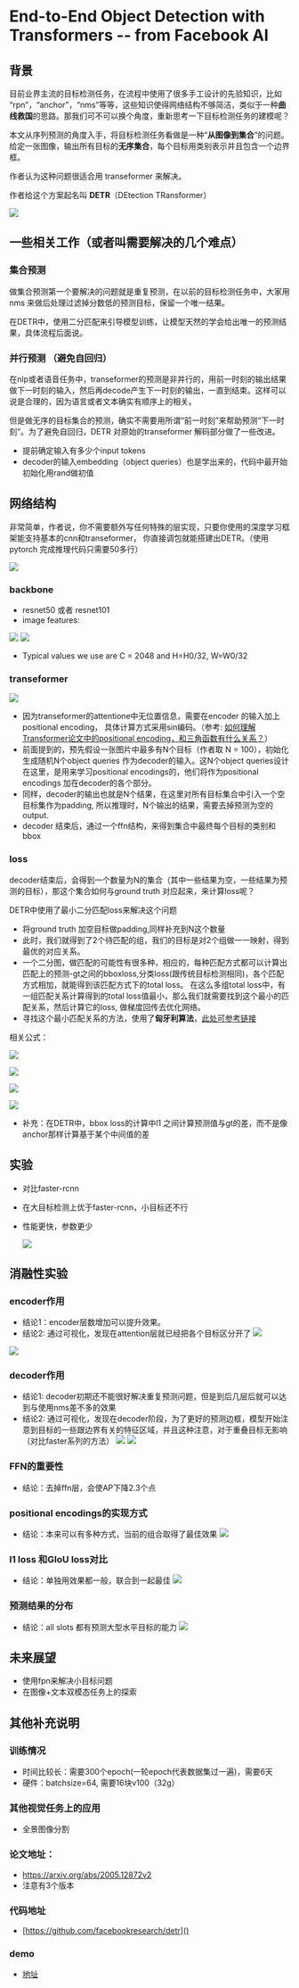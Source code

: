 

#  End-to-End Object Detection with Transformers  -- from Facebook AI


## 背景

目前业界主流的目标检测任务，在流程中使用了很多手工设计的先验知识，比如 “rpn”，“anchor”，“nms”等等，这些知识使得网络结构不够简洁，类似于一种**曲线救国**的思路。那我们可不可以换个角度，重新思考一下目标检测任务的建模呢？

本文从序列预测的角度入手，将目标检测任务看做是一种“**从图像到集合**”的问题。给定一张图像，输出所有目标的**无序集合**，每个目标用类别表示并且包含一个边界框。

作者认为这种问题很适合用 transeformer 来解决。

作者给这个方案起名叫 **DETR**（DEtection TRansformer）

![](/images/对比.png)

## 一些相关工作（或者叫需要解决的几个难点）

### 集合预测
做集合预测第一个要解决的问题就是重复预测，在以前的目标检测任务中，大家用 nms 来做后处理过滤掉分数低的预测目标，保留一个唯一结果。

在DETR中，使用二分匹配来引导模型训练，让模型天然的学会给出唯一的预测结果，具体流程后面说。

### 并行预测 （避免自回归）
在nlp或者语音任务中，transeformer的预测是非并行的，用前一时刻的输出结果做下一时刻的输入，然后再decode产生下一时刻的输出，一直到结束。这样可以说是合理的，因为语言或者文本确实有顺序上的相关。

但是做无序的目标集合的预测，确实不需要用所谓“前一时刻”来帮助预测“下一时刻”。为了避免自回归，DETR 对原始的transeformer 解码部分做了一些改进。

* 提前确定输入有多少个input tokens
* decoder的输入embedding（object queries）也是学出来的，代码中最开始初始化用rand做初值

## 网络结构

非常简单，作者说，你不需要额外写任何特殊的层实现，只要你使用的深度学习框架能支持基本的cnn和transeformer， 你直接调包就能搭建出DETR。（使用pytorch 完成推理代码只需要50多行）


![](/images/网络结构1.png)

### backbone
* resnet50 或者 resnet101
* image features: 

![](/images/input.png)
![](/images/output.png)

*  Typical values we use are C = 2048 and H=H0/32, W=W0/32

### transeformer 

![](/images/transeformer.png)

* 因为transeformer的attentione中无位置信息，需要在encoder 的输入加上positional encoding， 具体计算方式采用sin编码。（参考: [如何理解Transformer论文中的positional encoding，和三角函数有什么关系？](https://www.zhihu.com/question/347678607/answer/864217252)）
* 前面提到的，预先假设一张图片中最多有N个目标（作者取 N = 100），初始化生成随机N个object queries 作为decoder的输入。这N个object queries设计在这里，是用来学习positional encodings的，他们将作为positional encodings 加在decoder的各个部分。
* 同样，decoder的输出也就是N个结果，在这里对所有目标集合中引入一个空目标集作为padding, 所以推理时，N个输出的结果，需要去掉预测为空的output.
* decoder 结束后，通过一个ffn结构，来得到集合中最终每个目标的类别和bbox

### loss
decoder结束后，会得到一个数量为N的集合（其中一些结果为空，一些结果为预测的目标），那这个集合如何与ground truth 对应起来，来计算loss呢？

DETR中使用了最小二分匹配loss来解决这个问题

* 将ground truth 加空目标做padding,同样补充到N这个数量
* 此时，我们就得到了2个待匹配的组，我们的目标是对2个组做一一映射，得到最优的对应关系。
* 一个二分图，做匹配的可能性有很多种，相应的，每种匹配方式都可以计算出匹配上的预测-gt之间的bboxloss,分类loss(跟传统目标检测相同)，各个匹配方式相加，就能得到该匹配方式下的total loss。 在这么多组total loss中，有一组匹配关系计算得到的total loss值最小，那么我们就需要找到这个最小的匹配关系，然后计算它的loss, 做梯度回传去优化网络。
* 寻找这个最小匹配关系的方法，使用了**匈牙利算法**，[此处可参考链接](https://www.renfei.org/blog/bipartite-matching.html)

相关公式：

![](/images/公式1.png)

![](/images/公式2.png)

![](/images/公式3.png)

![](/images/公式4.png)

* 补充：在DETR中，bbox loss的计算中l1 之间计算预测值与gt的差，而不是像anchor那样计算基于某个中间值的差

## 实验

* 对比faster-rcnn

* 在大目标检测上优于faster-rcnn，小目标还不行

* 性能更快，参数更少

  ![](/images/对比实验.png)

## 消融性实验
### encoder作用
* 结论1：encoder层数增加可以提升效果。 
* 结论2: 通过可视化，发现在attention层就已经把各个目标区分开了
![](/images/层数.png)

![](/images/encoder可视化.png)
### decoder作用
* 结论1: decoder初期还不能很好解决重复预测问题，但是到后几层后就可以达到与使用nms差不多的效果
* 结论2: 通过可视化，发现在decoder阶段，为了更好的预测边框，模型开始注意到目标的一些跟边界有关的特征区域，并且这种注意，对于重叠目标无影响（对比faster系列的方法）
![](/images/decoder结论.png)
![](/images/decoder可视化.png)

### FFN的重要性
* 结论：去掉ffn层，会使AP下降2.3个点

### positional encodings的实现方式
* 结论：本来可以有多种方式，当前的组合取得了最佳效果
![](/images/sin.png)

### l1 loss 和GIoU loss对比
* 结论：单独用效果都一般，联合到一起最佳
![](/images/loss.png)

### 预测结果的分布
* 结论：all slots 都有预测大型水平目标的能力
![](/images/box.png)

## 未来展望
* 使用fpn来解决小目标问题
* 在图像+文本双模态任务上的探索


## 其他补充说明
### 训练情况
* 时间比较长：需要300个epoch(一轮epoch代表数据集过一遍)，需要6天
* 硬件：batchsize=64, 需要16块v100（32g）
### 其他视觉任务上的应用
* 全景图像分割

### 论文地址：
* [https://arxiv.org/abs/2005.12872v2 ](https://arxiv.org/abs/2005.12872v2 ) 
* 注意有3个版本

### 代码地址
* [https://github.com/facebookresearch/detr]() 

### demo
* [地址](https://colab.research.google.com/github/facebookresearch/detr/blob/colab/notebooks/detr_demo.ipynb)
